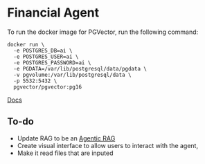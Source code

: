 # Financial Agent

To run the docker image for PGVector, run the following command:

```
docker run \
  -e POSTGRES_DB=ai \
  -e POSTGRES_USER=ai \
  -e POSTGRES_PASSWORD=ai \
  -e PGDATA=/var/lib/postgresql/data/pgdata \
  -v pgvolume:/var/lib/postgresql/data \
  -p 5532:5432 \
  pgvector/pgvector:pg16
```

[Docs](https://docs.agno.com/agents/run)

## To-do
- Update RAG to be an [Agentic RAG](https://docs.agno.com/agents/knowledge#step-3%3A-agentic-rag)
- Create visual interface to allow users to interact with the agent,
- Make it read files that are inputed 
